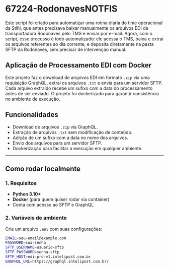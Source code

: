 # 67224-RodonavesNOTFIS
 Este script foi criado para automatizar uma rotina diária do time operacional da Stihl, que antes precisava baixar manualmente os arquivos EDI da transportadora Rodonaves pelo TMS e enviar por e-mail. Agora, com o script, esse processo é todo automatizado: ele acessa o TMS, baixa e extrai os arquivos referentes ao dia corrente, e deposita diretamente na pasta SFTP da Rodonaves, sem precisar de intervenção manual.

## Aplicação de Processamento EDI com Docker

Este projeto faz o download de arquivos EDI em formato `.zip` via uma requisição GraphQL, extrai os arquivos `.txt` e envia para um servidor SFTP. Cada arquivo extraído recebe um sufixo com a data do processamento antes de ser enviado. O projeto foi dockerizado para garantir consistência no ambiente de execução.

## Funcionalidades

- Download de arquivos `.zip` via GraphQL.
- Extração de arquivos `.txt` sem modificação de conteúdo.
- Adição de um sufixo com a data no nome dos arquivos.
- Envio dos arquivos para um servidor SFTP.
- Dockerização para facilitar a execução em qualquer ambiente.

---

## Como rodar localmente

### 1. Requisitos

- **Python 3.10+**
- **Docker** (para quem quiser rodar via container)
- Conta com acesso ao SFTP e GraphQL

### 2. Variáveis de ambiente

Crie um arquivo `.env` com suas configurações:

```bash
EMAIL=seu-email@example.com
PASSWORD=sua-senha
SFTP_USERNAME=usuario-sftp
SFTP_PASSWORD=senha-sftp
SFTP_HOST=edi-prd-v1.intelipost.com.br
GRAPHQL_URL=https://graphql.intelipost.com.br/

